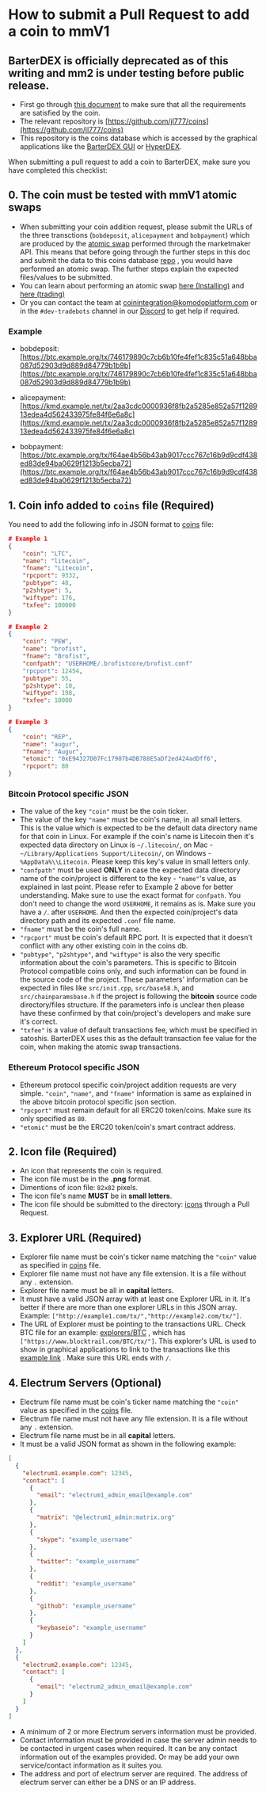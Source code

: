 # How to submit a Pull Request to add a coin to mmV1

## BarterDEX is officially deprecated as of this writing and mm2 is under testing before public release.

- First go through [this document](./coin-integration.md) to make sure that all the requirements are satisfied by the coin.
- The relevant repository is [https://github.com/jl777/coins](https://github.com/jl777/coins)
- This repository is the coins database which is accessed by the graphical applications like the [BarterDEX GUI](https://github.com/KomodoPlatform/BarterDEX) or [HyperDEX](https://github.com/atomiclabs/hyperdex).

When submitting a pull request to add a coin to BarterDEX, make sure you have completed this checklist:

## 0. The coin must be tested with mmV1 atomic swaps

- When submitting your coin addition request, please submit the URLs of the three transctions (`bobdeposit`, `alicepayment` and `bobpayment`) which are produced by the [atomic swap](./trade.md) performed through the marketmaker API. This means that before going through the further steps in this doc and submit the data to this coins database [repo](https://github.com/jl777/coins) , you would have performed an atomic swap. The further steps explain the expected files/values to be submitted.
- You can learn about performing an atomic swap [here (Installing)](install-marketmakerV1.md) and [here (trading)](./trade.md)
- Or you can contact the team at [coinintegration@komodoplatform.com](mailto:coinintegration@komodoplatform.com) or in the `#dev-tradebots` channel in our [Discord](https://komodoplatform.com/discord) to get help if required.

### Example

- bobdeposit: [https://btc.example.org/tx/746179890c7cb6b10fe4fef1c835c51a648bba087d52903d9d889d84779b1b9b](https://btc.example.org/tx/746179890c7cb6b10fe4fef1c835c51a648bba087d52903d9d889d84779b1b9b)

- alicepayment: [https://kmd.example.net/tx/2aa3cdc0000936f8fb2a5285e852a57f128913edea4d562433975fe84f6e6a8c](https://kmd.example.net/tx/2aa3cdc0000936f8fb2a5285e852a57f128913edea4d562433975fe84f6e6a8c)

- bobpayment: [https://btc.example.org/tx/f64ae4b56b43ab9017ccc767c16b9d9cdf438ed83de94ba0629f1213b5ecba72](https://btc.example.org/tx/f64ae4b56b43ab9017ccc767c16b9d9cdf438ed83de94ba0629f1213b5ecba72)

## 1. Coin info added to `coins` file (Required)

You need to add the following info in JSON format to [coins](https://github.com/jl777/coins/blob/master/coins) file:

```json
# Example 1
{
    "coin": "LTC",
    "name": "litecoin",
    "fname": "Litecoin",
    "rpcport": 9332,
    "pubtype": 48,
    "p2shtype": 5,
    "wiftype": 176,
    "txfee": 100000
}

# Example 2
{
    "coin": "PEW",
    "name": "brofist",
    "fname": "Brofist",
    "confpath": "USERHOME/.brofistcore/brofist.conf"
    "rpcport": 12454,
    "pubtype": 55,
    "p2shtype": 10,
    "wiftype": 198,
    "txfee": 10000
}

# Example 3
{
    "coin": "REP",
    "name": "augur",
    "fname": "Augur",
    "etomic": "0xE94327D07Fc17907b4DB788E5aDf2ed424adDff6",
    "rpcport": 80
}
```

### Bitcoin Protocol specific JSON

- The value of the key `"coin"` must be the coin ticker.
- The value of the key `"name"` must be coin's name, in all small letters. This is the value which is expected to be the default data directory name for that coin in Linux. For example if the coin's name is Litecoin then it's expected data directory on Linux is `~/.litecoin/`, on Mac - `~/Library/Applications Support/Litecoin/`, on Windows - `%AppData%\\Litecoin`. Please keep this key's value in small letters only.
- `"confpath"` must be used **ONLY** in case the expected data directory name of the coin/project is different to the key - `"name"`'s value, as explained in last point. Please refer to Example 2 above for better understanding. Make sure to use the exact format for `confpath`. You don't need to change the word `USERHOME`, it remains as is. Make sure you have a `/`. after `USERHOME`. And then the expected coin/project's data directory path and its expected `.conf` file name.
- `"fname"` must be the coin's full name.
- `"rpcport"` must be coin's default RPC port. It is expected that it doesn't conflict with any other existing coin in the coins db.
- `"pubtype"`, `"p2shtype"`, and `"wiftype"` is also the very specific information about the coin's parameters. This is specific to Bitcoin Protocol compatible coins only, and such information can be found in the source code of the project. These parameters' information can be expected in files like `src/init.cpp`, `src/base58.h`, and `src/chainparamsbase.h` if the project is following the **bitcoin** source code directory/files structure. If the parameters info is unclear then please have these confirmed by that coin/project's developers and make sure it's correct.
- `"txfee"` is a value of default transactions fee, which must be specified in satoshis. BarterDEX uses this as the default transaction fee value for the coin, when making the atomic swap transactions.

### Ethereum Protocol specific JSON

- Ethereum protocol specific coin/project addition requests are very simple. `"coin"`, `"name"`, and `"fname"` information is same as explained in the above bitcoin protocol specific json section.
- `"rpcport"` must remain default for all ERC20 token/coins. Make sure its only specified as `80`.
- `"etomic"` must be the ERC20 token/coin's smart contract address.

## 2. Icon file (Required)

- An icon that represents the coin is required.
- The icon file must be in the **.png** format.
- Dimentions of icon file: `82x82` pixels.
- The icon file's name **MUST** be in **small letters**.
- The icon file should be submitted to the directory: [icons](https://github.com/jl777/coins/blob/master/icons) through a Pull Request.

## 3. Explorer URL (Required)

- Explorer file name must be coin's ticker name matching the `"coin"` value as specified in [coins](https://github.com/jl777/coins/blob/master/coins) file.
- Explorer file name must not have any file extension. It is a file without any `.` extension.
- Explorer file name must be all in **capital** letters.
- It must have a valid JSON array with at least one Explorer URL in it. It's better if there are more than one explorer URLs in this JSON array. Example: `["http://example1.com/tx/","http://example2.com/tx/"]`.
- The URL of Explorer must be pointing to the transactions URL. Check BTC file for an example: [explorers/BTC](https://github.com/jl777/coins/blob/master/explorers/BTC) , which has `["https://www.blocktrail.com/BTC/tx/"]`. This explorer's URL is used to show in graphical applications to link to the transactions like this [example link](https://www.blocktrail.com/BTC/tx/5268d045196e940ca8ba53b442c38a0f8c159002c912f8427239153dce984cc3) . Make sure this URL ends with `/`.

## 4. Electrum Servers (Optional)

- Electrum file name must be coin's ticker name matching the `"coin"` value as specified in the [coins](https://github.com/jl777/coins/blob/master/coins) file.
- Electrum file name must not have any file extension. It is a file without any `.` extension.
- Electrum file name must be in all **capital** letters.
- It must be a valid JSON format as shown in the following example:

```json
[
  {
    "electrum1.example.com": 12345,
    "contact": [
      {
        "email": "electrum1_admin_email@example.com"
      },
      {
        "matrix": "@electrum1_admin:matrix.org"
      },
      {
        "skype": "example_username"
      },
      {
        "twitter": "example_username"
      },
      {
        "reddit": "example_username"
      },
      {
        "github": "example_username"
      },
      {
        "keybaseio": "example_username"
      }
    ]
  },
  {
    "electrum2.example.com": 12345,
    "contact": [
      {
        "email": "electrum2_admin_email@example.com"
      }
    ]
  }
]
```

- A minimum of 2 or more Electrum servers information must be provided.
- Contact information must be provided in case the server admin needs to be contacted in urgent cases when required. It can be any contact information out of the examples provided. Or may be add your own service/contact information as it suites you.
- The address and port of electrum server are required. The address of electrum server can either be a DNS or an IP address.
